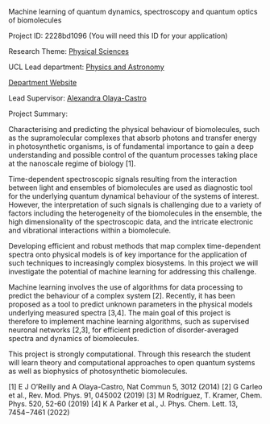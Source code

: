 Machine learning of quantum dynamics, spectroscopy and quantum optics of biomolecules

Project ID: 2228bd1096
(You will need this ID for your application)

Research Theme: [Physical Sciences](../themes/physical-sciences.md)

UCL Lead department: [Physics and Astronomy](../departments/physics-and-astronomy.md)

[Department Website](https://www.ucl.ac.uk/physics-astronomy)

Lead Supervisor: [Alexandra Olaya-Castro](https://iris.ucl.ac.uk/iris/browse/profile?upi=AOLAY38)

Project Summary:

Characterising and predicting the physical behaviour of biomolecules, such as the supramolecular complexes that absorb photons and transfer energy in photosynthetic organisms, is of fundamental importance to gain a deep understanding and possible control of the quantum processes taking place at the nanoscale regime of biology [1]. 
 
 Time-dependent spectroscopic signals resulting from the interaction between light and ensembles of biomolecules are used as diagnostic tool for the underlying quantum dynamical behaviour of the systems of interest. However, the interpretation of such signals is challenging due to a variety of factors including the heterogeneity of the biomolecules in the ensemble, the high dimensionality of the spectroscopic data, and the intricate electronic and vibrational interactions within a biomolecule. 
 
 Developing efficient and robust methods that map complex time-dependent spectra onto physical models is of key importance for the application of such techniques to increasingly complex biosystems. In this project we will investigate the potential of machine learning for addressing this challenge. 
 
 Machine learning involves the use of algorithms for data processing to predict the behaviour of a complex system [2]. Recently, it has been proposed as a tool to predict unknown parameters in the physical models underlying measured spectra [3,4]. The main goal of this project is therefore to implement machine learning algorithms, such as supervised neuronal networks [2,3], for efficient prediction of disorder-averaged spectra and dynamics of biomolecules. 
 
 This project is strongly computational. Through this research the student will learn theory and computational approaches to open quantum systems as well as biophysics of photosynthetic biomolecules. 
 
 [1] E J O’Reilly and A Olaya-Castro, Nat Commun 5, 3012 (2014)
 [2] G Carleo et al., Rev. Mod. Phys. 91, 045002 (2019)
 [3] M Rodríguez, T. Kramer, Chem. Phys. 520, 52-60 (2019)
 [4] K A Parker et al., J. Phys. Chem. Lett. 13, 7454−7461 (2022)
